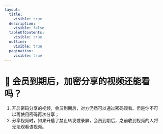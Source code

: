 ```yaml
---
layout:
  title:
    visible: true
  description:
    visible: false
  tableOfContents:
    visible: true
  outline:
    visible: true
  pagination:
    visible: true
---
```


# 🤹 会员到期后，加密分享的视频还能看吗？

1. 开启密码分享的视频，会员到期后，对方仍然可以通过密码观看。但是你不可以再使用密码再次分享；
2. 分享视频时，如果开启了禁止转发或录屏，会员到期后，之前收到视频的人将无法观看该视频。
